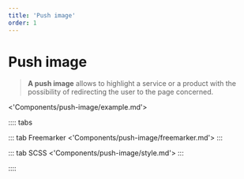 ```yaml
---
title: 'Push image'
order: 1
---
```


# Push image

> **A push image** allows to highlight a service or a product with the possibility of redirecting the user to the page concerned.

<'Components/push-image/example.md'>

:::: tabs

::: tab Freemarker
<'Components/push-image/freemarker.md'>
:::

::: tab SCSS
<'Components/push-image/style.md'>
:::

::::